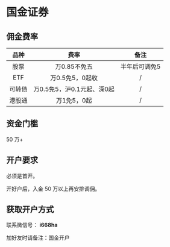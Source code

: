 # 国金证券

## 佣金费率

品种 | 费率 | 备注
:---: | :---: | :---:
股票 | 万0.85不免五 | 半年后可调免5
ETF | 万0.5免5，0起收 | /
可转债 | 万0.5免5，沪0.1元起、深0起 | /
港股通 | 万1免5，0起 | /

## 资金门槛

50 万+

## 开户要求

必须是首开。

开好户后，入金 50 万以上再安排调佣。

## 获取开户方式

联系微信号： **i668ha**

加好友时请备注：国金开户